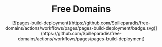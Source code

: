 <h1 style="text-align: center;">Free Domains</h1>
<center>[![pages-build-deployment](https://github.com/Spilleparadis/free-domains/actions/workflows/pages/pages-build-deployment/badge.svg)](https://github.com/Spilleparadis/free-domains/actions/workflows/pages/pages-build-deployment)</center>

